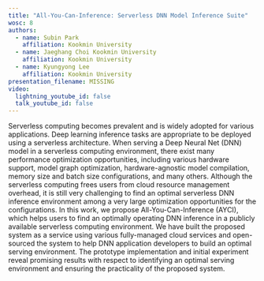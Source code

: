 ```yaml
---
title: "All-You-Can-Inference: Serverless DNN Model Inference Suite"
wosc: 8
authors:
  - name: Subin Park
    affiliation: Kookmin University
  - name: Jaeghang Choi Kookmin University
    affiliation: Kookmin University
  - name: Kyungyong Lee
    affiliation: Kookmin University
presentation_filename: MISSING
video:
  lightning_youtube_id: false
  talk_youtube_id: false
---
```


Serverless computing becomes prevalent and is widely adopted for various applications. Deep learning inference tasks are appropriate to be deployed using a serverless architecture. When serving a Deep Neural Net (DNN) model in a serverless computing environment, there exist many performance optimization opportunities, including various hardware support, model graph optimization, hardware-agnostic model compilation, memory size and batch size configurations, and many others. Although the serverless computing frees users from cloud resource management overhead, it is still very challenging to find an optimal serverless DNN inference environment among a very large optimization opportunities for the configurations. In this work, we propose All-You-Can-Inference (AYCI), which helps users to find an optimally operating DNN inference in a publicly available serverless computing environment. We have built the proposed system as a service using various fully-managed cloud services and open-sourced the system to help DNN application developers to build an optimal serving environment. The prototype implementation and initial experiment reveal promising results with respect to identifying an optimal serving environment and ensuring the practicality of the proposed system.